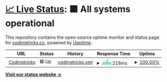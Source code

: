 # [📈 Live Status](https://kamleshpaul.github.io/codingtricks.co-uptime): <!--live status--> **🟩 All systems operational**

This repository contains the open-source uptime monitor and status page for [codingtricks.co](https://codingtricks.co), powered by [Upptime](https://github.com/upptime/upptime).

<!--start: status pages-->
<!-- This summary is generated by Upptime (https://github.com/upptime/upptime) -->
<!-- Do not edit this manually, your changes will be overwritten -->
<!-- prettier-ignore -->
| URL | Status | History | Response Time | Uptime |
| --- | ------ | ------- | ------------- | ------ |
| <img alt="" src="https://icons.duckduckgo.com/ip3/codingtricks.co.ico" height="13"> [Codingtricks](https://codingtricks.co/) | 🟩 Up | [codingtricks.yml](https://github.com/Kamleshpaul/codingtricks.co-uptime/commits/HEAD/history/codingtricks.yml) | <details><summary><img alt="Response time graph" src="./graphs/codingtricks/response-time-week.png" height="20"> 218ms</summary><br><a href="https://kamleshpaul.github.io/codingtricks.co-uptime/history/codingtricks"><img alt="Response time 442" src="https://img.shields.io/endpoint?url=https%3A%2F%2Fraw.githubusercontent.com%2FKamleshpaul%2Fcodingtricks.co-uptime%2FHEAD%2Fapi%2Fcodingtricks%2Fresponse-time.json"></a><br><a href="https://kamleshpaul.github.io/codingtricks.co-uptime/history/codingtricks"><img alt="24-hour response time 311" src="https://img.shields.io/endpoint?url=https%3A%2F%2Fraw.githubusercontent.com%2FKamleshpaul%2Fcodingtricks.co-uptime%2FHEAD%2Fapi%2Fcodingtricks%2Fresponse-time-day.json"></a><br><a href="https://kamleshpaul.github.io/codingtricks.co-uptime/history/codingtricks"><img alt="7-day response time 218" src="https://img.shields.io/endpoint?url=https%3A%2F%2Fraw.githubusercontent.com%2FKamleshpaul%2Fcodingtricks.co-uptime%2FHEAD%2Fapi%2Fcodingtricks%2Fresponse-time-week.json"></a><br><a href="https://kamleshpaul.github.io/codingtricks.co-uptime/history/codingtricks"><img alt="30-day response time 251" src="https://img.shields.io/endpoint?url=https%3A%2F%2Fraw.githubusercontent.com%2FKamleshpaul%2Fcodingtricks.co-uptime%2FHEAD%2Fapi%2Fcodingtricks%2Fresponse-time-month.json"></a><br><a href="https://kamleshpaul.github.io/codingtricks.co-uptime/history/codingtricks"><img alt="1-year response time 442" src="https://img.shields.io/endpoint?url=https%3A%2F%2Fraw.githubusercontent.com%2FKamleshpaul%2Fcodingtricks.co-uptime%2FHEAD%2Fapi%2Fcodingtricks%2Fresponse-time-year.json"></a></details> | <details><summary><a href="https://kamleshpaul.github.io/codingtricks.co-uptime/history/codingtricks">100.00%</a></summary><a href="https://kamleshpaul.github.io/codingtricks.co-uptime/history/codingtricks"><img alt="All-time uptime 99.26%" src="https://img.shields.io/endpoint?url=https%3A%2F%2Fraw.githubusercontent.com%2FKamleshpaul%2Fcodingtricks.co-uptime%2FHEAD%2Fapi%2Fcodingtricks%2Fuptime.json"></a><br><a href="https://kamleshpaul.github.io/codingtricks.co-uptime/history/codingtricks"><img alt="24-hour uptime 100.00%" src="https://img.shields.io/endpoint?url=https%3A%2F%2Fraw.githubusercontent.com%2FKamleshpaul%2Fcodingtricks.co-uptime%2FHEAD%2Fapi%2Fcodingtricks%2Fuptime-day.json"></a><br><a href="https://kamleshpaul.github.io/codingtricks.co-uptime/history/codingtricks"><img alt="7-day uptime 100.00%" src="https://img.shields.io/endpoint?url=https%3A%2F%2Fraw.githubusercontent.com%2FKamleshpaul%2Fcodingtricks.co-uptime%2FHEAD%2Fapi%2Fcodingtricks%2Fuptime-week.json"></a><br><a href="https://kamleshpaul.github.io/codingtricks.co-uptime/history/codingtricks"><img alt="30-day uptime 100.00%" src="https://img.shields.io/endpoint?url=https%3A%2F%2Fraw.githubusercontent.com%2FKamleshpaul%2Fcodingtricks.co-uptime%2FHEAD%2Fapi%2Fcodingtricks%2Fuptime-month.json"></a><br><a href="https://kamleshpaul.github.io/codingtricks.co-uptime/history/codingtricks"><img alt="1-year uptime 99.26%" src="https://img.shields.io/endpoint?url=https%3A%2F%2Fraw.githubusercontent.com%2FKamleshpaul%2Fcodingtricks.co-uptime%2FHEAD%2Fapi%2Fcodingtricks%2Fuptime-year.json"></a></details>

<!--end: status pages-->

[**Visit our status website →**](https://kamleshpaul.github.io/codingtricks.co-uptime)
